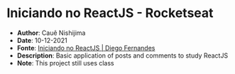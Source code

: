 # Iniciando no ReactJS - Rocketseat

* **Author**: Cauê Nishijima
* **Date**: 10-12-2021
* **Fonte**: [Iniciando no ReactJS | Diego Fernandes](https://www.youtube.com/watch?v=7A4UQGrFU9Q&list=PL85ITvJ7FLoiuaKgHFYgrhZDwXOUEaxWI)
* **Description**: Basic application of posts and comments to study ReactJS
* **Note**: This project still uses class